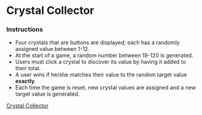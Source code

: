 # Crystal Collector


### Instructions
* Four crystals that are buttons are displayed; each has a randomly assigned value between 1-12. 
* At the start of a game, a random number between 19-120 is generated.
* Users must click a crystal to discover its value by having it added to their total.
* A user wins if he/she matches their value to the random target value **exactly**.
* Each time the game is reset, new crystal values are assigned and a new target value is generated.

[Crystal Collector](https://chemcope82.github.io/unit-4-game/)
